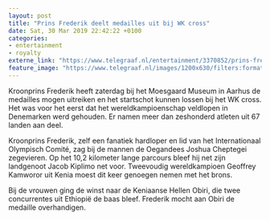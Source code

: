 ```yaml
---
layout: post
title: "Prins Frederik deelt medailles uit bij WK cross"
date: Sat, 30 Mar 2019 22:42:22 +0100
categories: 
- entertainment 
- royalty 
externe_link: "https://www.telegraaf.nl/entertainment/3370852/prins-frederik-deelt-medailles-uit-bij-wk-cross"
feature_image: "https://www.telegraaf.nl/images/1200x630/filters:format(jpeg):quality(80)/cdn-kiosk-api.telegraaf.nl/c1d74ffe-5334-11e9-aba6-02d1dbdc35d1.jpg"
---
```


<p class="intro">Kroonprins Frederik heeft zaterdag bij het Moesgaard Museum in Aarhus de medailles mogen uitreiken en het startschot kunnen lossen bij het WK cross. Het was voor het eerst dat het wereldkampioenschap veldlopen in Denemarken werd gehouden. Er namen meer dan zeshonderd atleten uit 67 landen aan deel.</p> <p>Kroonprins Frederik, zelf een fanatiek hardloper en lid van het Internationaal Olympisch Comité, zag bij de mannen de Oegandees Joshua Cheptegei zegevieren. Op het 10,2 kilometer lange parcours bleef hij net zijn landgenoot Jacob Kiplimo net voor. Tweevoudig wereldkampioen Geoffrey Kamworor uit Kenia moest dit keer genoegen nemen met het brons.</p><p>Bij de vrouwen ging de winst naar de Keniaanse Hellen Obiri, die twee concurrentes uit Ethiopië de baas bleef. Frederik mocht aan Obiri de medaille overhandigen.</p>
